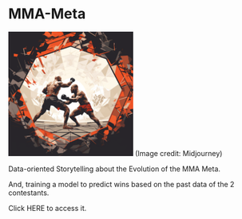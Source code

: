 # MMA-Meta
<img src="./readme_icon.png" width="250">
(Image credit: Midjourney)

Data-oriented Storytelling about the Evolution of the MMA Meta. 

And, training a model to predict wins based on the past data of the 2 contestants.

Click HERE to access it.
